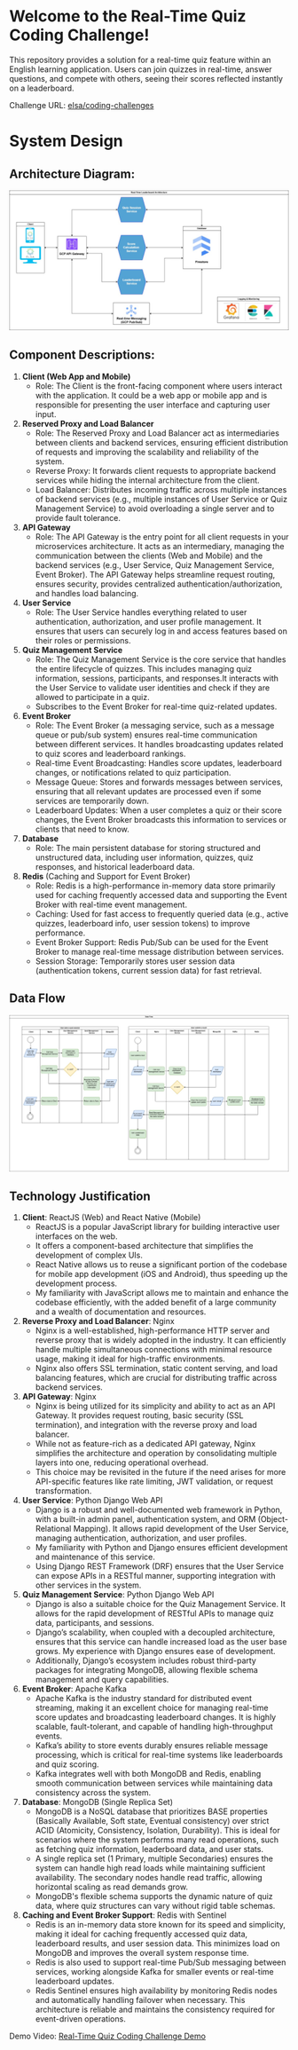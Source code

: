 # Welcome to the Real-Time Quiz Coding Challenge!

This repository provides a solution for a real-time quiz feature within an English learning application. Users can join quizzes in real-time, answer questions, and compete with others, seeing their scores reflected instantly on a leaderboard.

Challenge URL: [elsa/coding-challenges](https://github.com/elsa/coding-challenges)

# System Design
## Architecture Diagram:
![Architecture Diagram](diagrams/architecture.jpg)

## Component Descriptions:
1. **Client (Web App and Mobile)**
   - Role: The Client is the front-facing component where users interact with the application. It could be a web app or mobile app and is responsible for presenting the user interface and capturing user input.
2. **Reserved Proxy and Load Balancer**
   - Role: The Reserved Proxy and Load Balancer act as intermediaries between clients and backend services, ensuring efficient distribution of requests and improving the scalability and reliability of the system.
   - Reverse Proxy: It forwards client requests to appropriate backend services while hiding the internal architecture from the client.
   - Load Balancer: Distributes incoming traffic across multiple instances of backend services (e.g., multiple instances of User Service or Quiz Management Service) to avoid overloading a single server and to provide fault tolerance.
3. **API Gateway**
   - Role: The API Gateway is the entry point for all client requests in your microservices architecture. It acts as an intermediary, managing the communication between the clients (Web and Mobile) and the backend services (e.g., User Service, Quiz Management Service, Event Broker). The API Gateway helps streamline request routing, ensures security, provides centralized authentication/authorization, and handles load balancing.
4. **User Service**
   - Role: The User Service handles everything related to user authentication, authorization, and user profile management. It ensures that users can securely log in and access features based on their roles or permissions.
5. **Quiz Management Service**
   - Role: The Quiz Management Service is the core service that handles the entire lifecycle of quizzes. This includes managing quiz information, sessions, participants, and responses.It interacts with the User Service to validate user identities and check if they are allowed to participate in a quiz.
   - Subscribes to the Event Broker for real-time quiz-related updates.
6. **Event Broker**
   - Role: The Event Broker (a messaging service, such as a message queue or pub/sub system) ensures real-time communication between different services. It handles broadcasting updates related to quiz scores and leaderboard rankings.
   - Real-time Event Broadcasting: Handles score updates, leaderboard changes, or notifications related to quiz participation.
   - Message Queue: Stores and forwards messages between services, ensuring that all relevant updates are processed even if some services are temporarily down.
   - Leaderboard Updates: When a user completes a quiz or their score changes, the Event Broker broadcasts this information to services or clients that need to know.
7. **Database**
   - Role: The main persistent database for storing structured and unstructured data, including user information, quizzes, quiz responses, and historical leaderboard data.
8. **Redis** (Caching and Support for Event Broker)
   - Role: Redis is a high-performance in-memory data store primarily used for caching frequently accessed data and supporting the Event Broker with real-time event management.
   - Caching: Used for fast access to frequently queried data (e.g., active quizzes, leaderboard info, user session tokens) to improve performance.
   - Event Broker Support: Redis Pub/Sub can be used for the Event Broker to manage real-time message distribution between services.
   - Session Storage: Temporarily stores user session data (authentication tokens, current session data) for fast retrieval.

## Data Flow
![Architecture Diagram](diagrams/dataflow.jpg)

## Technology Justification
1. **Client**: ReactJS (Web) and React Native (Mobile)
   - ReactJS is a popular JavaScript library for building interactive user interfaces on the web.
   - It offers a component-based architecture that simplifies the development of complex UIs.
   - React Native allows us to reuse a significant portion of the codebase for mobile app development (iOS and Android), thus speeding up the development process.
   - My familiarity with JavaScript allows me to maintain and enhance the codebase efficiently, with the added benefit of a large community and a wealth of documentation and resources.
2. **Reverse Proxy and Load Balancer**: Nginx
   - Nginx is a well-established, high-performance HTTP server and reverse proxy that is widely adopted in the industry. It can efficiently handle multiple simultaneous connections with minimal resource usage, making it ideal for high-traffic environments.
   - Nginx also offers SSL termination, static content serving, and load balancing features, which are crucial for distributing traffic across backend services.
3. **API Gateway**: Nginx
   - Nginx is being utilized for its simplicity and ability to act as an API Gateway. It provides request routing, basic security (SSL termination), and integration with the reverse proxy and load balancer.
   - While not as feature-rich as a dedicated API gateway, Nginx simplifies the architecture and operation by consolidating multiple layers into one, reducing operational overhead.
   - This choice may be revisited in the future if the need arises for more API-specific features like rate limiting, JWT validation, or request transformation.
4. **User Service**: Python Django Web API
   - Django is a robust and well-documented web framework in Python, with a built-in admin panel, authentication system, and ORM (Object-Relational Mapping). It allows rapid development of the User Service, managing authentication, authorization, and user profiles.
   - My familiarity with Python and Django ensures efficient development and maintenance of this service.
   - Using Django REST Framework (DRF) ensures that the User Service can expose APIs in a RESTful manner, supporting integration with other services in the system.
5. **Quiz Management Service**: Python Django Web API
   - Django is also a suitable choice for the Quiz Management Service. It allows for the rapid development of RESTful APIs to manage quiz data, participants, and sessions.
   - Django’s scalability, when coupled with a decoupled architecture, ensures that this service can handle increased load as the user base grows. My experience with Django ensures ease of development.
   - Additionally, Django’s ecosystem includes robust third-party packages for integrating MongoDB, allowing flexible schema management and query capabilities.
6. **Event Broker**: Apache Kafka
   - Apache Kafka is the industry standard for distributed event streaming, making it an excellent choice for managing real-time score updates and broadcasting leaderboard changes. It is highly scalable, fault-tolerant, and capable of handling high-throughput events.
   - Kafka’s ability to store events durably ensures reliable message processing, which is critical for real-time systems like leaderboards and quiz scoring.
   - Kafka integrates well with both MongoDB and Redis, enabling smooth communication between services while maintaining data consistency across the system.
7. **Database**: MongoDB (Single Replica Set)
   - MongoDB is a NoSQL database that prioritizes BASE properties (Basically Available, Soft state, Eventual consistency) over strict ACID (Atomicity, Consistency, Isolation, Durability). This is ideal for scenarios where the system performs many read operations, such as fetching quiz information, leaderboard data, and user stats.
   - A single replica set (1 Primary, multiple Secondaries) ensures the system can handle high read loads while maintaining sufficient availability. The secondary nodes handle read traffic, allowing horizontal scaling as read demands grow.
   - MongoDB's flexible schema supports the dynamic nature of quiz data, where quiz structures can vary without rigid table schemas.
8. **Caching and Event Broker Support**: Redis with Sentinel
   - Redis is an in-memory data store known for its speed and simplicity, making it ideal for caching frequently accessed quiz data, leaderboard results, and user session data. This minimizes load on MongoDB and improves the overall system response time.
   - Redis is also used to support real-time Pub/Sub messaging between services, working alongside Kafka for smaller events or real-time leaderboard updates.
   - Redis Sentinel ensures high availability by monitoring Redis nodes and automatically handling failover when necessary. This architecture is reliable and maintains the consistency required for event-driven operations.

Demo Video: [Real-Time Quiz Coding Challenge Demo](https://youtu.be/Xim2UCWSx6A)
